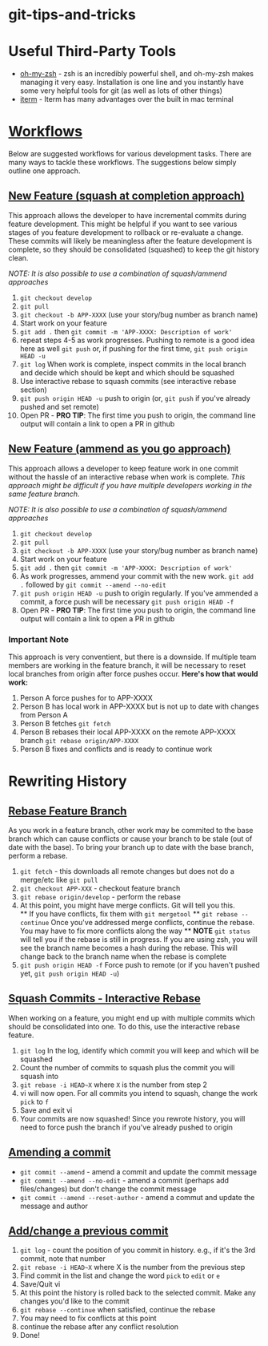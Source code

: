 # git-tips-and-tricks

# Useful Third-Party Tools
* [oh-my-zsh](https://github.com/robbyrussell/oh-my-zsh) - zsh is an incredibly powerful shell, and oh-my-zsh makes managing it very easy.  Installation is one line and you instantly have some very helpful tools for git (as well as lots of other things)
* [iterm](https://www.iterm2.com/) - Iterm has many advantages over the built in mac terminal

# [Workflows](#workflows)

Below are suggested workflows for various development tasks.  There are many ways to tackle these workflows.  The suggestions below simply outline one approach.

## [New Feature (squash at completion approach)](#new-feature-squash-completions)
This approach allows the developer to have incremental commits during feature development.  This might be helpful if you want to see various stages of you feature development to rollback or re-evaluate a change.  These commits will likely be meaningless after the feature development is complete, so they should be consolidated (squashed) to keep the git history clean.

*NOTE: It is also possible to use a combination of squash/ammend approaches*

1. `git checkout develop`
2. `git pull`
3. `git checkout -b APP-XXXX` (use your story/bug number as branch name)
4. Start work on your feature
5. `git add .` then `git commit -m 'APP-XXXX: Description of work'`
6. repeat steps 4-5 as work progresses.  Pushing to remote is a good idea here as well `git push` or, if pushing for the first time, `git push origin HEAD -u`
7. `git log` When work is complete, inspect commits in the local branch and decide which should be kept and which should be squashed
8. Use interactive rebase to squash commits (see interactive rebase section)
9. `git push origin HEAD -u` push to origin (or, `git push` if you've already pushed and set remote)
10. Open PR - **PRO TIP**: The first time you push to origin, the command line output will contain a link to open a PR in github

## [New Feature (ammend as you go approach)](#new-feature-amend-as-you-go)
This approach allows a developer to keep feature work in one commit without the hassle of an interactive rebase when work is complete.  *This approach might be difficult if you have multiple developers working in the same feature branch.*

*NOTE: It is also possible to use a combination of squash/ammend approaches*

1. `git checkout develop`
2. `git pull`
3. `git checkout -b APP-XXXX` (use your story/bug number as branch name)
4. Start work on your feature
5. `git add .` then `git commit -m 'APP-XXXX: Description of work'`
6. As work progresses, ammend your commit with the new work. `git add .` followed by `git commit --amend --no-edit`
7. `git push origin HEAD -u` push to origin regularly.  If you've ammended a commit, a force push will be necessary `git push origin HEAD -f`
8. Open PR - **PRO TIP**: The first time you push to origin, the command line output will contain a link to open a PR in github

### Important Note
This approach is very conventient, but there is a downside.  If multiple team members are working in the feature branch, it will be necessary to reset local branches from origin after force pushes occur. 
**Here's how that would work:**
1. Person A force pushes for to APP-XXXX
2. Person B has local work in APP-XXXX but is not up to date with changes from Person A
3. Person B fetches `git fetch`
4. Person B rebases their local APP-XXXX on the remote APP-XXXX branch `git rebase origin/APP-XXXX`
5. Person B fixes and conflicts and is ready to continue work

# Rewriting History
## [Rebase Feature Branch](#rebase-feature-branch)
As you work in a feature branch, other work may be commited to the base branch which can cause conflicts or cause your branch to be stale (out of date with the base).  To bring your branch up to date with the base branch, perform a rebase.
1. `git fetch` - this downloads all remote changes but does not do a merge/etc like `git pull`
2. `git checkout APP-XXX` - checkout feature branch
3. `git rebase origin/develop` - perform the rebase
4. At this point, you might have merge conflicts.  Git will tell you this.  
** If you have conflicts, fix them with `git mergetool`
** `git rebase --continue` Once you've addressed merge conflicts, continue the rebase.  You may have to fix more conflicts along the way
** **NOTE** `git status` will tell you if the rebase is still in progress.  If you are using zsh, you will see the branch name becomes a hash during the rebase.  This will change back to the branch name when the rebase is complete
5. `git push origin HEAD -f` Force push to remote (or if you haven't pushed yet, `git push origin HEAD -u`)

## [Squash Commits - Interactive Rebase](#interactive-rebase-squash-commits)
When working on a feature, you might end up with multiple commits which should be consolidated into one.  To do this, use the interactive rebase feature.
1. `git log` In the log, identify which commit you will keep and which will be squashed
2. Count the number of commits to squash plus the commit you will squash into
3. `git rebase -i HEAD~X` where `X` is the number from step 2
4. vi will now open.  For all commits you intend to squash, change the work `pick` to `f`
5. Save and exit vi
6. Your commits are now squashed! Since you rewrote history, you will need to force push the branch if you've already pushed to origin

## [Amending a commit](#amending-commits)
* `git commit --amend` - amend a commit and update the commit message
* `git commit --amend --no-edit` - amend a commit (perhaps add files/changes) but don't change the commit message
* `git commit --amend --reset-author` - amend a commut and update the message and author

## [Add/change a previous commit](#add-change-previous-commit)
1. `git log` - count the position of you commit in history.  e.g., if it's the 3rd commit, note that number
2. `git rebase -i HEAD~X` where X is the number from the previous step
3. Find commit in the list and change the word `pick` to `edit` or `e`
4. Save/Quit vi
5. At this point the history is rolled back to the selected commit.  Make any changes you'd like to the commit
6. `git rebase --continue` when satisfied, continue the rebase
7. You may need to fix conflicts at this point
8. continue the rebase after any conflict resolution
9. Done!
